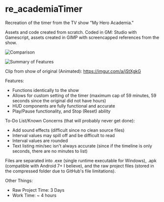 # re_academiaTimer
Recreation of the timer from the TV show "My Hero Academia."

Assets and code created from scratch. Coded in GM: Studio with Gamescript, assets created in GIMP with screencapped references from the show.

![Comparison](https://i.imgur.com/6QSZp1B.png)

![Summary of Features](https://i.imgur.com/qRNY3HX.png)

Clip from show of original (Animated): https://imgur.com/a/jStXgkG

Features:
- Functions identically to the show
- Allows for custom setting of the timer (maximum cap of 59 minutes, 59 seconds since the original did not have hours)
- HUD components are fully functional and accurate
- Play/Pause functionality, and Stop (Reset) ability

To-Do List/Known Concerns (that will probably never get done):
- Add sound effects (difficult since no clean source files)
- Interval values may spill off and be difficult to read
- Interval values are rounded
- Text listing min/sec isn't always accurate (since if the timeline is only seconds, there are no minutes to list)

Files are separated into .exe (single runtime executable for Windows), .apk (compatible with Android 7+ I believe), and the raw project files (stored in the compressed folder due to GitHub's file limitations).

Other Things:
- Raw Project Time: 3 Days
- Work Time: ~ 4 hours
